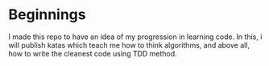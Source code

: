 # Beginnings

I made this repo to have an idea of my progression in learning code.
In this, i will publish katas which teach me how to think algorithms, and above all, how to write the cleanest code using TDD method. 
